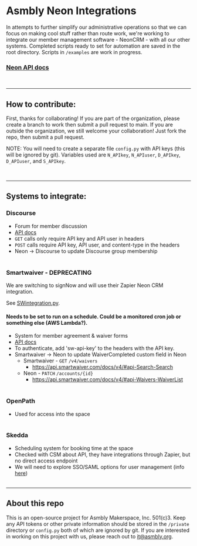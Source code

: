 # Asmbly Neon Integrations

In attempts to further simplify our administrative operations so that we can focus on making cool stuff rather than route work, we're working to integrate our member management software - NeonCRM - with all our other systems.  Completed scripts ready to set for automation are saved in the root directory.  Scripts in `/examples` are work in progress.  

### [Neon API docs](https://developer.neoncrm.com/api-v2/#/)

<br>
<hr>

## How to contribute:

First, thanks for collaborating!  If you are part of the organization, please create a branch to work then submit a pull request to main.  If you are outside the organization, we still welcome your collaboration!  Just fork the repo, then submit a pull request.

NOTE:  You will need to create a separate file `config.py` with API keys (this will be ignored by git).  Variables used are `N_APIkey`, `N_APIuser`, `D_APIkey`, `D_APIuser`, and `S_APIkey`.

<br>
<hr>

## Systems to integrate:

### Discourse

- Forum for member discussion
- [API docs](https://docs.discourse.org/)
- `GET` calls only require API key and API user in headers
- `POST` calls require API key, API user, and content-type in the headers
- Neon -> Discourse to update Discourse group membership
<br><br>

### Smartwaiver - DEPRECATING

We are switching to signNow and will use their Zapier Neon CRM integration.

See [SWintegration.py](https://github.com/ATXHS/NeonIntegrations/blob/main/SWintegration.py).  
#### Needs to be set to run on a schedule.  Could be a monitored cron job or something else (AWS Lambda?).

- System for member agreement & waiver forms
- [API docs](https://api.smartwaiver.com/docs/v4/#api-_)
- To authenticate, add 'sw-api-key' to the headers with the API key.
- Smartwaiver -> Neon to update WaiverCompleted custom field in Neon
  - Smartwaiver - `GET` `/v4/waivers`
    - https://api.smartwaiver.com/docs/v4/#api-Search-Search
  - Neon - `PATCH` `/accounts/{id}`
    - https://api.smartwaiver.com/docs/v4/#api-Waivers-WaiverList
<br><br>

### OpenPath

- Used for access into the space
<br><br>

### Skedda

- Scheduling system for booking time at the space
- Checked with CSM about API, they have integrations through Zapier, but no direct access endpoint
- We will need to explore SSO/SAML options for user management (info [here](https://support.skedda.com/en/articles/4191038-single-sign-on-sso-via-saml-2-0))
<br><br>

<hr>



## About this repo

This is an open-source project for Asmbly Makerspace, Inc. 501(c)3.  Keep any API tokens or other private information should be stored in the `/private` directory or `config.py` both of which are ignored by git.  If you are interested in working on this project with us, please reach out to [it@asmbly.org](mailto:it@asmbly.org).
